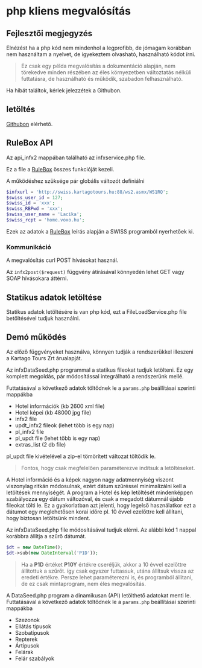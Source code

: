 # php kliens megvalósítás

## Fejlesztői megjegyzés

Elnézést ha a php kód nem mindenhol a legprofibb, de jómagam korábban nem használtam a nyelvet, de igyekeztem olvasható, használható kódot írni.

> Ez csak egy példa megvalósítás a dokumentáció alapján, nem törekedve minden részében az éles környezetben változtatás nélküli futtatásra, de használható és működik, szabadon felhasználható.

Ha hibát találtok, kérlek jelezzétek a Githubon.

## letöltés

[Githubon](https://github.com/kartago-tours-zrt/INFX2) elérhető.

## RuleBox API

Az api_infx2 mappában található az infxservice.php file.

Ez a file a [RuleBox](RuleBox.md) összes funkcióját kezeli.

A működéshez szüksége pár globális változót definiálni

```php
$infxurl = 'http://swiss.kartagotours.hu:88/ws2.asmx/WS1RQ';
$swiss_user_id = 127;
$swiss_id = 'xxx';
$swiss_RBPwd = 'xxx';
$swiss_user_name = 'Lacika';
$swiss_rcpt = 'home.voxo.hu';
```

Ezek az adatok a [RuleBox](RuleBox.md) leírás alapján a SWISS programból nyerhetőek ki.

### Kommunikáció

A megvalósítás curl POST hívásokat használ.

Az ```infx2post($request)``` függvény átírásával könnyedén lehet GET vagy SOAP hívásokara áttérni.  

## Statikus adatok letöltése

Statikus adatok letöltésére is van php kód, ezt a FileLoadService.php file betöltésével tudjuk használni.

## Demó működés

Az előző függvényeket használva, könnyen tudják a rendszerükkel illeszeni a Kartago Tours Zrt árualapját.

Az infxDataSeed.php programmal a statikus fileokat tudjuk letölteni. Ez egy komplett megoldás, pár módosítással integrálható a rendszerünk mellé.

Futtatásával a következő adatok töltődnek le a ```params.php``` beállításai szerinti mappákba
- Hotel információk (kb 2600 xml file)
- Hotel képei (kb 48000 jpg file)
- infx2 file
- updt_infx2 fileok (lehet több is egy nap)
- pl_infx2 file
- pl_updt file (lehet több is egy nap)
- extras_list (2 db file)

pl_updt file kivételével a zip-el tömörített változat töltődik le.

> Fontos, hogy csak megfelelően paraméterezve indítsuk a letöltéseket.

A Hotel információ és a képek nagyon nagy adatmennyiség viszont viszonylag ritkán módosulnak, ezért dátum szűréssel minimalizálni kell a letöltések mennyiségét.
A program a Hotel és kép letöltését mindenképpen szabályozza egy dátum változóval, és csak a megadott dátumnál újabb fileokat tölti le.
Ez a gyakorlatban azt jelenti, hogy legelső használatkor ezt a dátumot egy meglehetősen korai időre pl. 10 évvel ezelőttre kell állítani, hogy biztosan letöltsünk mindent.

Az infxDataSeed.php file módosításával tudjuk elérni. Az alábbi kód 1 nappal korábbra állítja a szűrő dátumát.

```php
$dt = new DateTime();
$dt->sub(new DateInterval('P1D'));
```

> Ha a **P1D** értéket **P10Y** értékre cseréljük, akkor a 10 évvel ezelőttre állítottuk a szűrőt. így csak egyszer futtassuk, utána állítsuk vissza az eredeti értékre.
> Persze lehet paraméterezni is, és programból állítani, de ez csak mintaprogram, nem éles megvalósítás.

A DataSeed.php program a dinamikusan (API) letölthető adatokat menti le.
Futtatásával a következő adatok töltődnek le a ```params.php``` beállításai szerinti mappákba
- Szezonok
- Ellátás típusok
- Szobatípusok
- Repterek
- Ártípusok
- Felárak
- Felár szabályok
